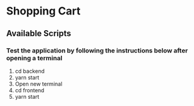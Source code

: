# Shopping Cart




## Available Scripts

### Test the application by following the instructions below after opening a terminal

1. cd backend
2. yarn start
3. Open new terminal
4. cd frontend
5. yarn start
